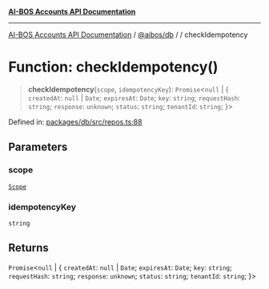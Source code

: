 [**AI-BOS Accounts API Documentation**](../../../README.md)

***

[AI-BOS Accounts API Documentation](../../../README.md) / [@aibos/db](../README.md) / [](../README.md) / checkIdempotency

# Function: checkIdempotency()

> **checkIdempotency**(`scope`, `idempotencyKey`): `Promise`\<`null` \| \{ `createdAt`: `null` \| `Date`; `expiresAt`: `Date`; `key`: `string`; `requestHash`: `string`; `response`: `unknown`; `status`: `string`; `tenantId`: `string`; \}\>

Defined in: [packages/db/src/repos.ts:88](https://github.com/pohlai88/accounts/blob/48103fb36d28b2b9bfb33472b6de2f719773cde9/packages/db/src/repos.ts#L88)

## Parameters

### scope

[`Scope`](../interfaces/Scope.md)

### idempotencyKey

`string`

## Returns

`Promise`\<`null` \| \{ `createdAt`: `null` \| `Date`; `expiresAt`: `Date`; `key`: `string`; `requestHash`: `string`; `response`: `unknown`; `status`: `string`; `tenantId`: `string`; \}\>
